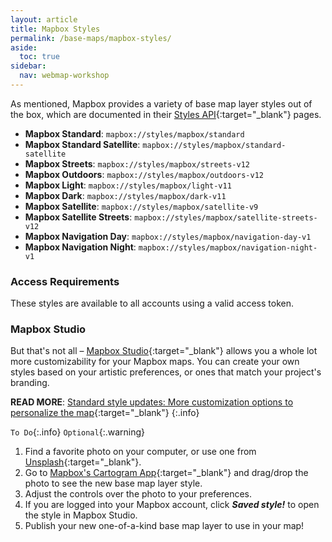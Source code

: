 ```yaml
---
layout: article
title: Mapbox Styles
permalink: /base-maps/mapbox-styles/
aside:
  toc: true
sidebar:
  nav: webmap-workshop
---
```


As mentioned, Mapbox provides a variety of base map layer styles out of the box, which are documented in their [Styles API](https://docs.mapbox.com/api/maps/styles/){:target="\_blank"} pages.

- **Mapbox Standard**: `mapbox://styles/mapbox/standard`
- **Mapbox Standard Satellite**: `mapbox://styles/mapbox/standard-satellite`
- **Mapbox Streets**: `mapbox://styles/mapbox/streets-v12`
- **Mapbox Outdoors**: `mapbox://styles/mapbox/outdoors-v12`
- **Mapbox Light**: `mapbox://styles/mapbox/light-v11`
- **Mapbox Dark**: `mapbox://styles/mapbox/dark-v11`
- **Mapbox Satellite**: `mapbox://styles/mapbox/satellite-v9`
- **Mapbox Satellite Streets**: `mapbox://styles/mapbox/satellite-streets-v12`
- **Mapbox Navigation Day**: `mapbox://styles/mapbox/navigation-day-v1`
- **Mapbox Navigation Night**: `mapbox://styles/mapbox/navigation-night-v1`

### Access Requirements

These styles are available to all accounts using a valid access token.

### Mapbox Studio

But that's not all – [Mapbox Studio](https://www.mapbox.com/mapbox-studio){:target="\_blank"} allows you a whole lot more customizability for your Mapbox maps. You can create your own styles based on your artistic preferences, or ones that match your project's branding.

**READ MORE**: [Standard style updates: More customization options to personalize the map](https://www.mapbox.com/blog/standard-style-updates-more-customization-options-to-personalize-the-map){:target="\_blank"}
{:.info}

`To Do`{:.info}
`Optional`{:.warning}

1. Find a favorite photo on your computer, or use one from [Unsplash](https://unsplash.com/){:target="\_blank"}.
2. Go to [Mapbox's Cartogram App](https://apps.mapbox.com/cartogram/#13.24/37.42876/-122.16741){:target="\_blank"} and drag/drop the photo to see the new base map layer style.
3. Adjust the controls over the photo to your preferences.
4. If you are logged into your Mapbox account, click **_Saved style!_** to open the style in Mapbox Studio.
5. Publish your new one-of-a-kind base map layer to use in your map!
